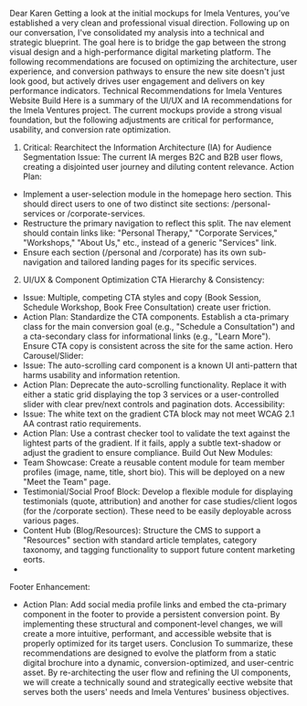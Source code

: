 Dear Karen
Getting a look at the initial mockups for Imela Ventures, you’ve established a very clean
and professional visual direction.
Following up on our conversation, I've consolidated my analysis into a technical and
strategic blueprint. The goal here is to bridge the gap between the strong visual design
and a high-performance digital marketing platform. The following recommendations are
focused on optimizing the architecture, user experience, and conversion pathways to
ensure the new site doesn't just look good, but actively drives user engagement and
delivers on key performance indicators.
Technical Recommendations for Imela Ventures Website Build
Here is a summary of the UI/UX and IA recommendations for the Imela Ventures project.
The current mockups provide a strong visual foundation, but the following adjustments
are critical for performance, usability, and conversion rate optimization.
1. Critical: Rearchitect the Information Architecture (IA) for Audience Segmentation
Issue: The current IA merges B2C and B2B user flows, creating a disjointed user journey
and diluting content relevance.
Action Plan:
- Implement a user-selection module in the homepage hero section. This should
direct users to one of two distinct site sections: /personal-services or
/corporate-services.
- Restructure the primary navigation to reflect this split. The nav element should
contain links like: "Personal Therapy," "Corporate Services," "Workshops," "About Us,"
etc., instead of a generic "Services" link.
- Ensure each section (/personal and /corporate) has its own sub-navigation and
tailored landing pages for its specific services.
2. UI/UX & Component Optimization
CTA Hierarchy & Consistency:
- Issue: Multiple, competing CTA styles and copy (Book Session, Schedule Workshop,
Book Free Consultation) create user friction.
- Action Plan: Standardize the CTA components. Establish a cta-primary class for the
main conversion goal (e.g., "Schedule a Consultation") and a cta-secondary class
for informational links (e.g., "Learn More"). Ensure CTA copy is consistent across the
site for the same action.
Hero Carousel/Slider:
- Issue: The auto-scrolling card component is a known UI anti-pattern that harms
usability and information retention.
- Action Plan: Deprecate the auto-scrolling functionality. Replace it with either a
static grid displaying the top 3 services or a user-controlled slider with clear
prev/next controls and pagination dots.
Accessibility:
- Issue: The white text on the gradient CTA block may not meet WCAG 2.1 AA contrast
ratio requirements.
- Action Plan: Use a contrast checker tool to validate the text against the lightest
parts of the gradient. If it fails, apply a subtle text-shadow or adjust the gradient to
ensure compliance.
Build Out New Modules:
- Team Showcase: Create a reusable content module for team member profiles
(image, name, title, short bio). This will be deployed on a new "Meet the Team" page.
- Testimonial/Social Proof Block: Develop a flexible module for displaying
testimonials (quote, attribution) and another for case studies/client logos (for the
/corporate section). These need to be easily deployable across various pages.
- Content Hub (Blog/Resources): Structure the CMS to support a "Resources" section
with standard article templates, category taxonomy, and tagging functionality to
support future content marketing eorts.
-
Footer Enhancement:
- Action Plan: Add social media profile links and embed the cta-primary component
in the footer to provide a persistent conversion point.
By implementing these structural and component-level changes, we will create a more
intuitive, performant, and accessible website that is properly optimized for its target
users.
Conclusion
To summarize, these recommendations are designed to evolve the platform from a static
digital brochure into a dynamic, conversion-optimized, and user-centric asset. By
re-architecting the user flow and refining the UI components, we will create a technically
sound and strategically eective website that serves both the users' needs and Imela
Ventures' business objectives.